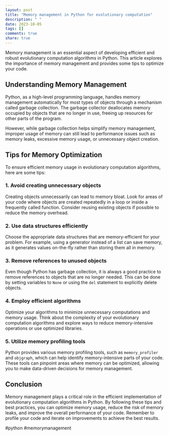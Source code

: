 ```yaml
---
layout: post
title: "Memory management in Python for evolutionary computation"
description: " "
date: 2023-10-05
tags: []
comments: true
share: true
---
```


Memory management is an essential aspect of developing efficient and robust evolutionary computation algorithms in Python. This article explores the importance of memory management and provides some tips to optimize your code.

## Understanding Memory Management

Python, as a high-level programming language, handles memory management automatically for most types of objects through a mechanism called garbage collection. The garbage collector deallocates memory occupied by objects that are no longer in use, freeing up resources for other parts of the program.

However, while garbage collection helps simplify memory management, improper usage of memory can still lead to performance issues such as memory leaks, excessive memory usage, or unnecessary object creation.

## Tips for Memory Optimization

To ensure efficient memory usage in evolutionary computation algorithms, here are some tips:

### 1. Avoid creating unnecessary objects

Creating objects unnecessarily can lead to memory bloat. Look for areas of your code where objects are created repeatedly in a loop or inside a frequently called function. Consider reusing existing objects if possible to reduce the memory overhead.

### 2. Use data structures efficiently

Choose the appropriate data structures that are memory-efficient for your problem. For example, using a generator instead of a list can save memory, as it generates values on-the-fly rather than storing them all in memory.

### 3. Remove references to unused objects

Even though Python has garbage collection, it is always a good practice to remove references to objects that are no longer needed. This can be done by setting variables to `None` or using the `del` statement to explicitly delete objects.

### 4. Employ efficient algorithms

Optimize your algorithms to minimize unnecessary computations and memory usage. Think about the complexity of your evolutionary computation algorithms and explore ways to reduce memory-intensive operations or use optimized libraries.

### 5. Utilize memory profiling tools

Python provides various memory profiling tools, such as `memory_profiler` and `objgraph`, which can help identify memory-intensive parts of your code. These tools can pinpoint areas where memory can be optimized, allowing you to make data-driven decisions for memory management.

## Conclusion

Memory management plays a critical role in the efficient implementation of evolutionary computation algorithms in Python. By following these tips and best practices, you can optimize memory usage, reduce the risk of memory leaks, and improve the overall performance of your code. Remember to profile your code and iterate on improvements to achieve the best results.

#python #memorymanagement